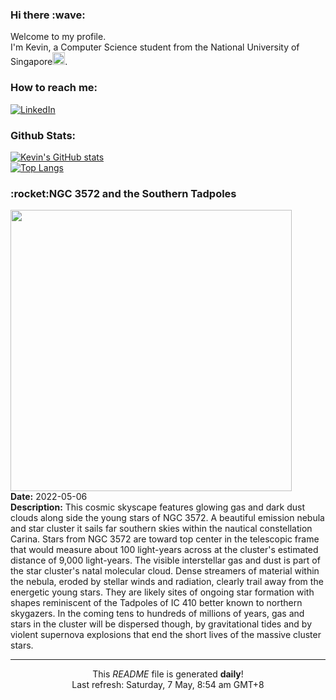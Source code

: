 <h3>Hi there :wave:</h3>

Welcome to my profile.   
I'm Kevin, a Computer Science student from the National University of Singapore<img src="https://img.icons8.com/color/96/000000/singapore-circular.png" width="20px"/>.</p>

<h3>How to reach me: </h3>
<a href="https://www.linkedin.com/in/kevin-foong/"><img alt="LinkedIn" src="https://img.shields.io/badge/linkedin-%230077B5.svg?&style=for-the-badge&logo=linkedin&logoColor=white" /></a> 

<h3>Github Stats: </h3> 

[![Kevin's GitHub stats](https://github-readme-stats.vercel.app/api?username=kevin9foong&theme=tokyonight)](https://github.com/anuraghazra/github-readme-stats) <br/>
[![Top Langs](https://github-readme-stats.vercel.app/api/top-langs/?username=kevin9foong&layout=compact&theme=tokyonight)](https://github.com/anuraghazra/github-readme-stats)

<h3>:rocket:NGC 3572 and the Southern Tadpoles</h3> 
<img width="450" src="https:&#x2F;&#x2F;apod.nasa.gov&#x2F;apod&#x2F;image&#x2F;2205&#x2F;NGC3572SouthernTadpolesCarlosTaylor.jpg" /><br/>
<b>Date:</b> 2022-05-06<br/>
<b>Description:</b> This cosmic skyscape features glowing gas and dark dust clouds along side the young stars of NGC 3572. A beautiful emission nebula and star cluster it sails far southern skies within the nautical constellation Carina. Stars from NGC 3572 are toward top center in the telescopic frame that would measure about 100 light-years across at the cluster&#39;s estimated distance of 9,000 light-years. The visible interstellar gas and dust is part of the star cluster&#39;s natal molecular cloud. Dense streamers of material within the nebula, eroded by stellar winds and radiation, clearly trail away from the energetic young stars. They are likely sites of ongoing star formation with shapes reminiscent of the Tadpoles of IC 410 better known to northern skygazers.  In the coming tens to hundreds of millions of years, gas and stars in the cluster will be dispersed though, by gravitational tides and by violent supernova explosions that end the short lives of the massive cluster stars.<br/>

------------
<p align="center">This <i>README</i> file is generated <b>daily</b>!</br>
Last refresh: Saturday, 7 May, 8:54 am GMT+8<br />